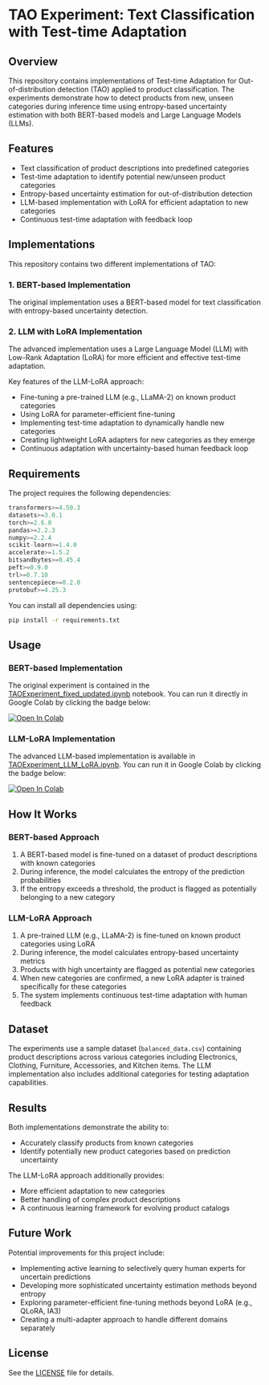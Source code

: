 # TAO Experiment: Text Classification with Test-time Adaptation

## Overview

This repository contains implementations of Test-time Adaptation for Out-of-distribution detection (TAO) applied to product classification. The experiments demonstrate how to detect products from new, unseen categories during inference time using entropy-based uncertainty estimation with both BERT-based models and Large Language Models (LLMs).

## Features

- Text classification of product descriptions into predefined categories
- Test-time adaptation to identify potential new/unseen product categories
- Entropy-based uncertainty estimation for out-of-distribution detection
- LLM-based implementation with LoRA for efficient adaptation to new categories
- Continuous test-time adaptation with feedback loop

## Implementations

This repository contains two different implementations of TAO:

### 1. BERT-based Implementation

The original implementation uses a BERT-based model for text classification with entropy-based uncertainty detection.

### 2. LLM with LoRA Implementation

The advanced implementation uses a Large Language Model (LLM) with Low-Rank Adaptation (LoRA) for more efficient and effective test-time adaptation.

Key features of the LLM-LoRA approach:
- Fine-tuning a pre-trained LLM (e.g., LLaMA-2) on known product categories
- Using LoRA for parameter-efficient fine-tuning
- Implementing test-time adaptation to dynamically handle new categories
- Creating lightweight LoRA adapters for new categories as they emerge
- Continuous adaptation with uncertainty-based human feedback loop

## Requirements

The project requires the following dependencies:

```python
transformers>=4.50.3
datasets>=3.0.1
torch>=2.6.0
pandas>=2.2.3
numpy>=2.2.4
scikit-learn>=1.4.0
accelerate>=1.5.2
bitsandbytes>=0.45.4
peft>=0.9.0
trl>=0.7.10
sentencepiece>=0.2.0
protobuf>=4.25.3
```

You can install all dependencies using:

```bash
pip install -r requirements.txt
```

## Usage

### BERT-based Implementation

The original experiment is contained in the [TAOExperiment_fixed_updated.ipynb](TAOExperiment_fixed_updated.ipynb) notebook. You can run it directly in Google Colab by clicking the badge below:

[![Open In Colab](https://colab.research.google.com/assets/colab-badge.svg)](https://colab.research.google.com/github/srnarasim/TAOExperiment/blob/main/TAOExperiment_fixed_updated.ipynb)

### LLM-LoRA Implementation

The advanced LLM-based implementation is available in [TAOExperiment_LLM_LoRA.ipynb](TAOExperiment_LLM_LoRA.ipynb). You can run it in Google Colab by clicking the badge below:

[![Open In Colab](https://colab.research.google.com/assets/colab-badge.svg)](https://colab.research.google.com/github/srnarasim/TAOExperiment/blob/main/TAOExperiment_LLM_LoRA.ipynb)

## How It Works

### BERT-based Approach

1. A BERT-based model is fine-tuned on a dataset of product descriptions with known categories
2. During inference, the model calculates the entropy of the prediction probabilities
3. If the entropy exceeds a threshold, the product is flagged as potentially belonging to a new category

### LLM-LoRA Approach

1. A pre-trained LLM (e.g., LLaMA-2) is fine-tuned on known product categories using LoRA
2. During inference, the model calculates entropy-based uncertainty metrics
3. Products with high uncertainty are flagged as potential new categories
4. When new categories are confirmed, a new LoRA adapter is trained specifically for these categories
5. The system implements continuous test-time adaptation with human feedback

## Dataset

The experiments use a sample dataset (`balanced_data.csv`) containing product descriptions across various categories including Electronics, Clothing, Furniture, Accessories, and Kitchen items. The LLM implementation also includes additional categories for testing adaptation capabilities.

## Results

Both implementations demonstrate the ability to:
- Accurately classify products from known categories
- Identify potentially new product categories based on prediction uncertainty

The LLM-LoRA approach additionally provides:
- More efficient adaptation to new categories
- Better handling of complex product descriptions
- A continuous learning framework for evolving product catalogs

## Future Work

Potential improvements for this project include:
- Implementing active learning to selectively query human experts for uncertain predictions
- Developing more sophisticated uncertainty estimation methods beyond entropy
- Exploring parameter-efficient fine-tuning methods beyond LoRA (e.g., QLoRA, IA3)
- Creating a multi-adapter approach to handle different domains separately

## License

See the [LICENSE](LICENSE) file for details.